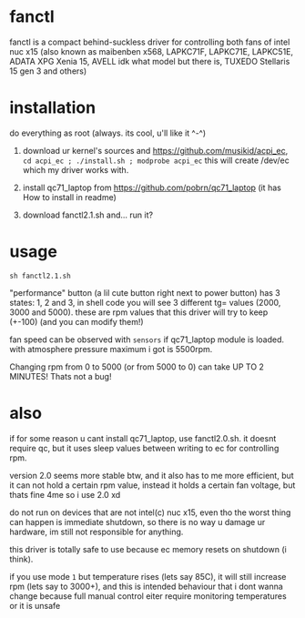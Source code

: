 # fanctl

fanctl is a compact behind-suckless driver for controlling both fans of intel nuc x15 (also known as maibenben x568, LAPKC71F, LAPKC71E, LAPKC51E, ADATA XPG Xenia 15, AVELL idk what model but there is, TUXEDO Stellaris 15 gen 3 and others)

# installation

do everything as root (always. its cool, u'll like it ^-^)

1) download ur kernel's sources and https://github.com/musikid/acpi_ec, `cd acpi_ec ; ./install.sh ; modprobe acpi_ec`
this will create /dev/ec which my driver works with.

2) install qc71_laptop from https://github.com/pobrn/qc71_laptop (it has How to install in readme)

3) download fanctl2.1.sh and... run it?

# usage

`sh fanctl2.1.sh`

"performance" button (a lil cute button right next to power button) has 3 states: 1, 2 and 3, in shell code you will see 3 different tg= values (2000, 3000 and 5000). these are rpm values that this driver will try to keep (+-100) (and you can modify them!)

fan speed can be observed with `sensors` if qc71_laptop module is loaded. with atmosphere pressure maximum i got is 5500rpm.

Changing rpm from 0 to 5000 (or from 5000 to 0) can take UP TO 2 MINUTES! Thats not a bug!

# also

if for some reason u cant install qc71_laptop, use fanctl2.0.sh. it doesnt require qc, but it uses sleep values between writing to ec for controlling rpm. 

version 2.0 seems more stable btw, and it also has to me more efficient, but it can not hold a certain rpm value, instead it holds a certain fan voltage, but thats fine 4me so i use 2.0 xd

do not run on devices that are not intel(c) nuc x15, even tho the worst thing can happen is immediate shutdown, so there is no way u damage ur hardware, im still not responsible for anything.

this driver is totally safe to use because ec memory resets on shutdown (i think). 

if you use mode `1` but temperature rises (lets say 85C), it will still increase rpm (lets say to 3000+), and this is intended behaviour that i dont wanna change because full manual control eiter require monitoring temperatures or it is unsafe
